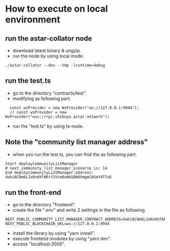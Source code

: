 # How to execute on local environment

## run the astar-collator node 
- download latest binary & ungzip.
- run the node by using local mode.
```
./astar-collator --dev --tmp -lruntime=debug
```

## run the test.ts
- go to the directory "contracts/test".
- modifying as following part.
```
  const wsProvider = new WsProvider("ws://127.0.0.1:9944");
  // const wsProvider = new WsProvider("wss://rpc.shibuya.astar.network");
```
- run the "test.ts" by using ts-node.

## Note the "community list manager address"
- when you run the test.ts, you can find the as following part.
```
Start deployCommunityListManager
# next_community_list_manager_scenario is: 14
End deployCommunityListManager:address: Xwhi8C8m6LJxKnHXfARrY1Vcm8omH1BHdhmgmCASeY4T7oE
```

## run the front-end
- go to the directory "frontend".
- create the file ".env" and write 2 settings in the file as following.
```
NEXT_PUBLIC_COMMUNITY_LIST_MANAGER_CONTRACT_ADDRESS=Xwhi8C8m6LJxKnHXfARrY1Vcm8omH1BHdhmgmCASeY4T7oE
NEXT_PUBLIC_BLOCKCHAIN_URL=ws://127.0.0.1:9944
```
- install the library by using "yarn install".
- execute frontend modules by using "yarn dev".
- access "localhost:3000".